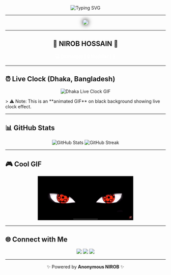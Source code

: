 <!-- Banner / Typing Effect -->
<p align="center">
  <img src="https://readme-typing-svg.herokuapp.com?font=Fira+Code&pause=1000&color=ffffff&center=true&vCenter=true&width=500&lines=WELCOME+TO+MY+PROFILE;ANONYMOUS-📗-Kakashi;NIROB+BOT+ACTIVE" alt="Typing SVG" />
</p>

---

<!-- Profile Image -->
<p align="center">
  <img src="https://raw.githubusercontent.com/kakashi-N/autosend/main/9ac987f0-7f37-4278-b795-aee8614a186d.gif" width="250" style="border-radius:50%; box-shadow: 0 0 15px #000000"/>
</p>

---

<h2 align="center">🌌 NIROB HOSSAIN 🌌</h2>

<p align="center">
  <b style="color:white">💻 Developer | 🔒 Modifier | 🚀 </b>
</p>

---

## ⏰ Live Clock (Dhaka, Bangladesh)
<p align="center">
  <img src="https://raw.githubusercontent.com/kakashi-N/autosend/main/black-live-clock.gif" width="200" alt="Dhaka Live Clock GIF"/>
</p>
> ⚠️ Note: This is an **animated GIF** on black background showing live clock effect.

---

## 📊 GitHub Stats
<p align="center">
  <img src="https://github-readme-stats.vercel.app/api?username=kakashi-N&show_icons=true&theme=dark" alt="GitHub Stats" height="165"/>
  <img src="https://github-readme-streak-stats.herokuapp.com/?user=kakashi-N&theme=dark" alt="GitHub Streak" height="165"/>
</p>

---

## 🎮 Cool GIF
<p align="center">
  <img src="https://raw.githubusercontent.com/kakashi-N/autosend/main/b81ace38-4d42-424b-8623-a5f4223bd8b8.gif" alt="tetris gif" width="300"/>
</p>

---

## 🌐 Connect with Me
<p align="center">
  <a href="https://github.com/kakashi-N"><img src="https://img.shields.io/badge/GitHub-000000?style=for-the-badge&logo=github&logoColor=white"/></a>
  <a href="https://www.facebook.com/hatake.kakashi.NN"><img src="https://img.shields.io/badge/Facebook-1877F2?style=for-the-badge&logo=facebook&logoColor=white"/></a>
  <a href="https://t.me/nirob404notfound"><img src="https://img.shields.io/badge/Telegram-0088cc?style=for-the-badge&logo=telegram&logoColor=white"/></a>
</p>

---

<p align="center">✨ Powered by <b>Anonymous NIROB</b> ✨</p>
